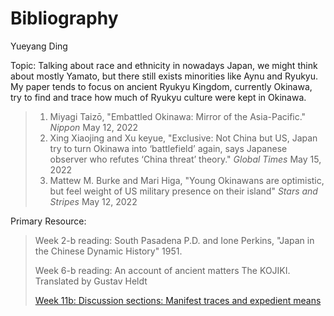 # Bibliography

Yueyang Ding

Topic: Talking about race and ethnicity in nowadays Japan, we might think about mostly Yamato, but there still exists minorities like Aynu and Ryukyu. My paper tends to focus on ancient Ryukyu Kingdom, currently Okinawa, try to find and trace how much of Ryukyu culture were kept in Okinawa.

> 1. Miyagi Taizō, "Embattled Okinawa: Mirror of the Asia-Pacific." *Nippon* May 12, 2022
> 2. Xing Xiaojing and Xu keyue, "Exclusive: Not China but US, Japan try to turn Okinawa into ‘battlefield’ again, says Japanese observer who refutes ‘China threat’ theory." *Global Times* May 15, 2022
> 3. Mattew M. Burke and Mari Higa, "Young Okinawans are optimistic, but feel weight of US military presence on their island" *Stars and Stripes* May 12, 2022

Primary Resource: 

> Week 2-b reading: South Pasadena P.D. and Ione Perkins, "Japan in the Chinese Dynamic History" 1951.
>
> Week 6-b reading: An account of ancient matters The KOJIKI. Translated by Gustav Heldt
>
> [Week 11b: Discussion sections: Manifest traces and expedient means](https://umich.instructure.com/courses/551743/assignments/1756062)